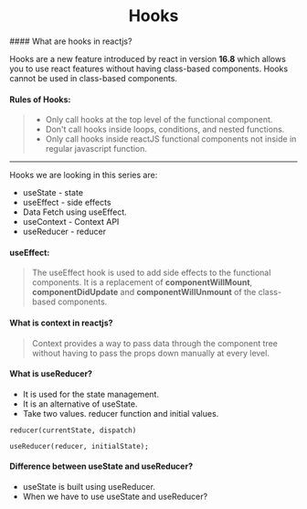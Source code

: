 <center> <h1>Hooks</h1> </center>
#### What are hooks in reactjs?

Hooks are a new feature introduced by react in version **16.8** which allows you to use react features without having class-based components.
Hooks cannot be used in class-based components.

#### Rules of Hooks:
> + Only call hooks at the top level of the functional component.
> + Don't call hooks inside loops, conditions, and nested functions.
> + Only call hooks inside reactJS functional components not inside in regular javascript function.

*****

Hooks we are looking in this series are:
+ useState - state
+ useEffect - side effects
+ Data Fetch using useEffect.
+ useContext - Context API
+ useReducer - reducer

#### useEffect:
> The useEffect hook is used to add side effects to the functional components. It is a replacement of **componentWillMount**, **componentDidUpdate** and **componentWillUnmount** of the class-based components.

#### What is context in reactjs?
> Context provides a way to pass data through the component tree without having to pass the props down manually at every level.

#### What is useReducer?
+ It is used for the state management.
+ It is an alternative of useState.
+ Take two values. reducer function and initial values.
```
reducer(currentState, dispatch)

useReducer(reducer, initialState);
```

#### Difference between useState and useReducer?
+ useState is built using useReducer.
+ When we have to use useState and useReducer?



